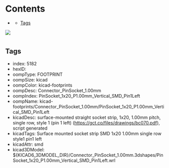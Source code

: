 



Contents
========

* [](#)
	* [Tags](#tags)
  
![][im]
# 

## Tags

- index: 5182
- hexID: 
- oompType: FOOTPRINT
- oompSize: kicad
- oompColor: kicad-footprints
- oompDesc: Connector_PinSocket_1.00mm
- oompIndex: PinSocket_1x20_P1.00mm_Vertical_SMD_Pin1Left
- oompName: kicad-footprints/Connector_PinSocket_1.00mm/PinSocket_1x20_P1.00mm_Vertical_SMD_Pin1Left
- kicadDesc: surface-mounted straight socket strip, 1x20, 1.00mm pitch, single row, style 1 (pin 1 left) (https://gct.co/files/drawings/bc070.pdf), script generated
- kicadTags: Surface mounted socket strip SMD 1x20 1.00mm single row style1 pin1 left
- kicadAttr: smd
- kicad3DModel: ${KICAD6_3DMODEL_DIR}/Connector_PinSocket_1.00mm.3dshapes/PinSocket_1x20_P1.00mm_Vertical_SMD_Pin1Left.wrl



[im]: image.png
